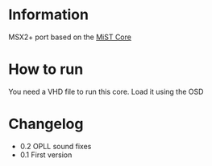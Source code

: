 # Information
MSX2+ port based on the [MiST Core](https://github.com/mist-devel/MSX_MiST)

# How to run
You need a VHD file to run this core. Load it using the OSD


# Changelog
- 0.2 OPLL sound fixes
- 0.1 First version
